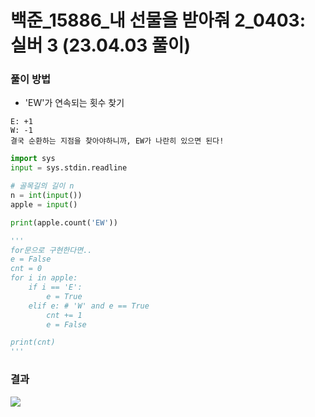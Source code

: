# 백준_15886_내 선물을 받아줘 2_0403: 실버 3 (23.04.03 풀이)
### 풀이 방법
- 'EW'가 연속되는 횟수 찾기
```
E: +1
W: -1
결국 순환하는 지점을 찾아야하니까, EW가 나란히 있으면 된다!
```

```python
import sys
input = sys.stdin.readline

# 골목길의 길이 n
n = int(input())
apple = input()

print(apple.count('EW'))

'''
for문으로 구현한다면.. 
e = False
cnt = 0
for i in apple:
    if i == 'E':
        e = True
    elif e: # 'W' and e == True
        cnt += 1
        e = False

print(cnt)
'''
```
### 결과
![](https://velog.velcdn.com/images/juyeonma9/post/47e2c146-df1c-4c22-9a12-43ff230d51f8/image.png)
